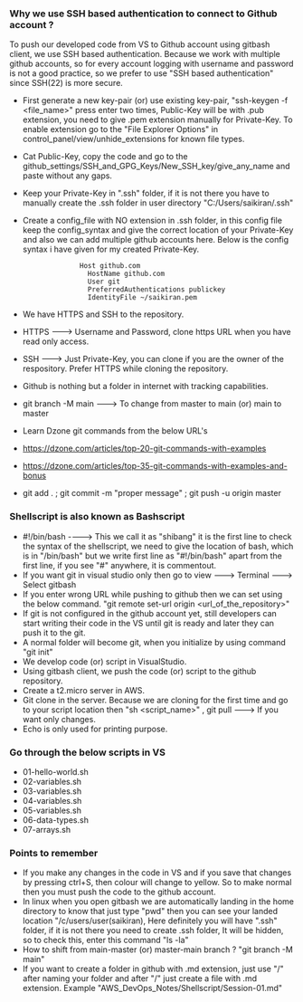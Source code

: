 ### Why we use SSH based authentication to connect to Github account ?
To push our developed code from VS to Github account using gitbash client, we use SSH based authentication. Because we work with multiple github accounts, so for every account logging with username and password is not a good practice, so we prefer to use "SSH based authentication" since SSH(22) is more secure.

- First generate a new key-pair (or) use existing key-pair, "ssh-keygen -f <file_name>" press enter two times,   Public-Key will be with .pub extension, you need to give .pem extension manually for Private-Key. To enable
  extension go to the "File Explorer Options" in control_panel/view/unhide_extensions for known file types.
- Cat Public-Key, copy the code and go to the github_settings/SSH_and_GPG_Keys/New_SSH_key/give_any_name and
  paste without any gaps.
- Keep your Private-Key in ".ssh" folder, if it is not there you have to manually create the .ssh folder in
  user directory "C:/Users/saikiran/.ssh"
- Create a config_file with NO extension in .ssh folder, in this config file keep the config_syntax and give
  the correct location of your Private-Key and also we can add multiple github accounts here. Below is the
  config syntax i have given for my created Private-Key.
  
                    Host github.com
                      HostName github.com
                      User git
                      PreferredAuthentications publickey
                      IdentityFile ~/saikiran.pem
  
- We have HTTPS and SSH to the repository.
- HTTPS ---> Username and Password, clone https URL when you have read only access.
- SSH ---> Just Private-Key, you can clone if you are the owner of the respository. Prefer HTTPS while cloning
  the repository.
- Github is nothing but a folder in internet with tracking capabilities.
- git branch -M main ---> To change from master to main (or) main to master
- Learn Dzone git commands from the below URL's
- https://dzone.com/articles/top-20-git-commands-with-examples
- https://dzone.com/articles/top-35-git-commands-with-examples-and-bonus
- git add . ; git commit -m "proper message" ; git push -u origin master

### Shellscript is also known as Bashscript
- #!/bin/bash ----> This we call it as "shibang" it is the first line to check the syntax of the shellscript,
  we need to give the location of bash, which is in "/bin/bash" but we write first line as "#!/bin/bash" apart
  from the first line, if you see "#" anywhere, it is commentout.
- If you want git in visual studio only then go to view ---> Terminal ---> Select gitbash
- If you enter wrong URL while pushing to github then we can set using the below command.
  "git remote set-url origin <url_of_the_repository>"
- If git is not configured in the github account yet, still developers can start writing their code in the VS
  until git is ready and later they can push it to the git.
- A normal folder will become git, when you initialize by using command "git init"
- We develop code (or) script in VisualStudio.
- Using gitbash client, we push the code (or) script to the github repository.
- Create a t2.micro server in AWS.
- Git clone <URL> in the server. Because we are cloning for the first time and go to your script location
  then "sh <script_name>" , git pull ---> If you want only changes.
- Echo is only used for printing purpose.

### Go through the below scripts in VS
- 01-hello-world.sh
- 02-variables.sh
- 03-variables.sh
- 04-variables.sh
- 05-variables.sh
- 06-data-types.sh
- 07-arrays.sh

### Points to remember
- If you make any changes in the code in VS and if you save that changes by pressing ctrl+S, then colour will
  change to yellow. So to make normal then you must push the code to the github account.
- In linux when you open gitbash we are automatically landing in the home directory to know that just type
  "pwd" then you can see your landed location "/c/users/user(saikiran), Here definitely you will have ".ssh"
  folder, if it is not there you need to create .ssh folder, It will be hidden, so to check this, enter this
  command "ls -la"
- How to shift from main-master (or) master-main branch ? "git branch -M main"
- If you want to create a folder in github with .md extension, just use "/" after naming your folder and after
  "/" just create a file with .md extension. Example "AWS_DevOps_Notes/Shellscript/Session-01.md"
